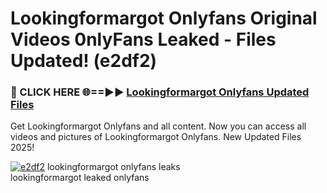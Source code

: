# Lookingformargot Onlyfans Original Videos 0nlyFans Leaked - Files Updated! (e2df2)

<h3>🔴 CLICK HERE 🌐==►► <a href="https://tinyurl.com/ms9xzufz" rel="nofollow">Lookingformargot Onlyfans Updated Files</a></h3>

Get Lookingformargot Onlyfans and all content. Now you can access all videos and pictures of Lookingformargot Onlyfans. New Updated Files 2025!

[![e2df2](https://i.imgur.com/PQ7UWWw.gif)](https://tinyurl.com/ms9xzufz)
lookingformargot onlyfans leaks<br>
lookingformargot leaked onlyfans